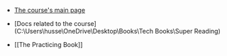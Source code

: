 
- [The course's main page](https://home.mindvalley.com/quests/en/superreading)

- [Docs related to the course](C:\Users\husse\OneDrive\Desktop\Books\Tech Books\Super Reading)

- [[The Practicing Book]]

